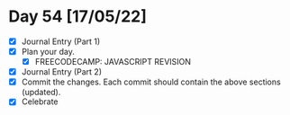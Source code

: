 # Day 54 [17/05/22]

- [x] Journal Entry (Part 1)
- [x] Plan your day.
  - [x] FREECODECAMP: JAVASCRIPT REVISION
- [x] Journal Entry (Part 2)
- [x] Commit the changes. Each commit should contain the above sections (updated).
- [x] Celebrate
<!-- [x] to tick -->
